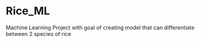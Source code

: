 # Rice_ML
Machine Learning Project with goal of creating model that can differentiate between 2 species of rice
